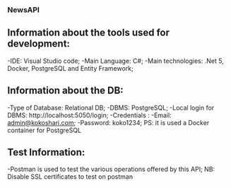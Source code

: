 ### NewsAPI

## Information about the tools used for development:
-IDE: Visual Studio code;
-Main Language: C#;
-Main technologies: .Net 5, Docker, PostgreSQL and Entity Framework;

## Information about the DB:
-Type of Database: Relational DB;
-DBMS: PostgreSQL;
-Local login for DBMS: http://localhost:5050/login;
-Credentials : -Email: admin@kokoshari.com;
               -Password: koko1234;
PS: it is used a Docker container for PostgreSQL                           
## Test Information: 
-Postman is used to test the various operations offered by this API;
NB: Disable SSL certificates to test on postman

